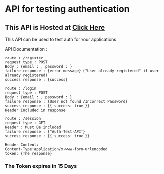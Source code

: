 
# API for testing authentication

## This API is Hosted at [Click Here](https://auth-test-api.herokuapp.com/)
This API can be used to test auth for your applications 

API Documentation :

```
route : /register
request type : POST
Body : {email : , password : }
failure response : {error message} ("User already registered" if user already registered)
success response : {success}
```

```
route : /login
request type : POST
Body : {email : , password : }
failure response : {User not found!/Incorrect Password}
success response : {{ success: true }}
Header Included in response 
```

``` 
route : /session 
request type : GET 
Header : Must Be included
failure response : {"Auth-Test-API"}
success response : {{ success: true }}
```
```
Header Content:
Content-Type:application/x-www-form-urlencoded
token: {The response}
```
### The Token expires in 15 Days
